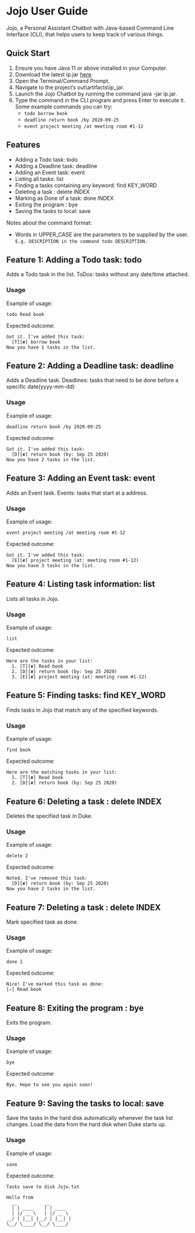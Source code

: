 # Jojo User Guide
Jojo, a Personal Assistant Chatbot with Java-based Command Line Interface (CLI), that helps users to keep track of various things. 

## Quick Start
1. Ensure you have Java 11 or above installed in your Computer.
2. Download the latest ip.jar [here](https://github.com/daiweinus/ip/releases).
3. Open the Terminal/Command Prompt.
4. Navigate to the project’s out\artifacts\ip_jar.
5. Launch the Jojo Chatbot by running the command java -jar ip.jar.
6. Type the command in the CLI program and press Enter to execute it.  
   Some example commands you can try:
   + ` todo borrow book `
   + `deadline return book /by 2020-09-25`
   + `event project meeting /at meeting room #1-12`

## Features 
+ Adding a Todo task: todo
+ Adding a Deadline task: deadline
+ Adding an Event task: event
+ Listing all tasks: list
+ Finding a tasks containing any keyword: find KEY_WORD
+ Deleting a task : delete INDEX
+ Marking as Done of a task: done INDEX
+ Exiting the program : bye
+ Saving the tasks to local: save

Notes about the command format:
+ Words in UPPER_CASE are the parameters to be supplied by the user.  
  ` E.g. DESCRIPTION in the command todo DESCRIPTION. `

## Feature 1: Adding a Todo task: todo 
Adds a Todo task in the list. ToDos: tasks without any date/time attached.

### Usage
Example of usage:
```
todo Read book
```

Expected outcome:
```
Got it. I've added this task:
  [T][✘] borrow book
Now you have 1 tasks in the list.
```

## Feature 2: Adding a Deadline task: deadline
Adds a Deadline task. Deadlines: tasks that need to be done before a specific date(yyyy-mm-dd)

### Usage
Example of usage:
```
deadline return book /by 2020-09-25
```

Expected outcome:
```
Got it. I've added this task:
  [D][✘] return book (by: Sep 25 2020)
Now you have 2 tasks in the list.
```

## Feature 3: Adding an Event task: event
Adds an Event task. Events: tasks that start at a address.

### Usage
Example of usage:
```
event project meeting /at meeting room #1-12
```

Expected outcome:
```
Got it. I've added this task:
  [E][✘] project meeting (at: meeting room #1-12)
Now you have 3 tasks in the list.
```

## Feature 4: Listing task information: list
Lists all tasks in Jojo.

### Usage
Example of usage:
```
list
```

Expected outcome:
```
Here are the tasks in your list:
  1. [T][✘] Read book
  2. [D][✘] return book (by: Sep 25 2020)
  3. [E][✘] project meeting (at: meeting room #1-12)
```

## Feature 5: Finding tasks: find KEY_WORD
Finds tasks in Jojo that match any of the specified keywords.

### Usage
Example of usage:
```
find book
```

Expected outcome:
```
Here are the matching tasks in your list:
  1. [T][✘] Read book
  2. [D][✘] return book (by: Sep 25 2020)
```

## Feature 6: Deleting a task : delete INDEX
Deletes the specified task in Duke.

### Usage
Example of usage:
```
delete 2
```

Expected outcome:
```
Noted. I've removed this task:
  [D][✘] return book (by: Sep 25 2020)
Now you have 2 tasks in the list.
```

## Feature 7: Deleting a task : delete INDEX
Mark specified task as done.

### Usage
Example of usage:
```
done 1
```

Expected outcome:
```
Nice! I've marked this task as done:
[✓] Read book
```

## Feature 8: Exiting the program : bye
Exits the program.

### Usage
Example of usage:
```
bye
```

Expected outcome:
```
Bye. Hope to see you again soon!
```

## Feature 9: Saving the tasks to local: save
Save the tasks in the hard disk automatically whenever the task list changes. Load the data from the hard disk when Duke starts up. 

### Usage
Example of usage:
```
save
```

Expected outcome:
```
Tasks save to disk Jojo.txt
```
```
Hello from
  __          __ 
  | | ____    | | ____
  | |/ __ \   | |/ __ \
__/ | |__| |__/ | |__| |
\__/ \____/ \__/ \____/
```